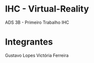 # IHC - Virtual-Reality
ADS 3B - Primeiro Trabalho IHC

# Integrantes
Gustavo Lopes
Victória Ferreira
